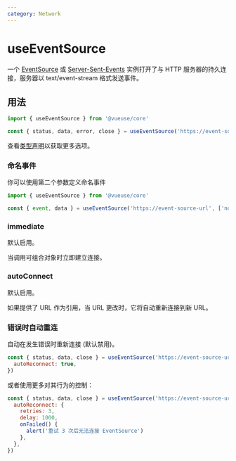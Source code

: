 ```yaml
---
category: Network
---
```


# useEventSource

一个 [EventSource](https://developer.mozilla.org/en-US/docs/Web/API/EventSource) 或 [Server-Sent-Events](https://developer.mozilla.org/en-US/docs/Web/API/Server-sent_events) 实例打开了与 HTTP 服务器的持久连接，服务器以 text/event-stream 格式发送事件。

## 用法

```js
import { useEventSource } from '@vueuse/core'

const { status, data, error, close } = useEventSource('https://event-source-url')
```

查看[类型声明](#type-declarations)以获取更多选项。

### 命名事件

你可以使用第二个参数定义命名事件

```ts
import { useEventSource } from '@vueuse/core'

const { event, data } = useEventSource('https://event-source-url', ['notice', 'update'] as const)
```

### immediate

默认启用。

当调用可组合对象时立即建立连接。

### autoConnect

默认启用。

如果提供了 URL 作为引用，当 URL 更改时，它将自动重新连接到新 URL。

### 错误时自动重连

自动在发生错误时重新连接 (默认禁用)。

```js
const { status, data, close } = useEventSource('https://event-source-url', [], {
  autoReconnect: true,
})
```

或者使用更多对其行为的控制：

```js
const { status, data, close } = useEventSource('https://event-source-url', [], {
  autoReconnect: {
    retries: 3,
    delay: 1000,
    onFailed() {
      alert('重试 3 次后无法连接 EventSource')
    },
  },
})
```
